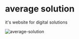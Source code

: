 <h1>average solution</h1>

<p>it's website for digital solutions</p>
<img src="./average-solution.gif" alt="average-solution" />
